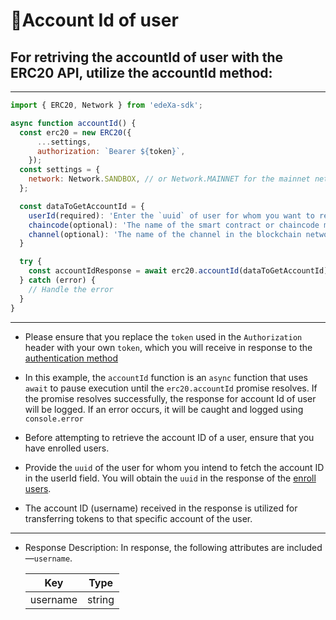 # 📝Account Id of user

## For retriving the accountId of user with the ERC20 API, utilize the accountId method:

---

```SDK.js
import { ERC20, Network } from 'edeXa-sdk';

async function accountId() {
  const erc20 = new ERC20({
      ...settings,
      authorization: `Bearer ${token}`,
    });
  const settings = {
    network: Network.SANDBOX, // or Network.MAINNET for the mainnet network
  };

  const dataToGetAccountId = {
    userId(required): 'Enter the `uuid` of user for whom you want to retrieve the accountId',
    chaincode(optional): 'The name of the smart contract or chaincode managing the tokens',
    channel(optional): 'The name of the channel in the blockchain network'
  }

  try {
    const accountIdResponse = await erc20.accountId(dataToGetAccountId);
  } catch (error) {
    // Handle the error
  }
}

```

---

- Please ensure that you replace the `token` used in the `Authorization` header with your own `token`, which you will receive in response to the [authentication method](./authenticate.md)
- In this example, the `accountId` function is an `async` function that uses `await` to pause execution until the `erc20.accountId` promise resolves. If the promise resolves successfully, the response for account Id of user will be logged. If an error occurs, it will be caught and logged using `console.error`

- Before attempting to retrieve the account ID of a user, ensure that you have enrolled users.

- Provide the `uuid` of the user for whom you intend to fetch the account ID in the userId field. You will obtain the `uuid` in the response of the [enroll users](./enroll_users.md).

- The account ID (username) received in the response is utilized for transferring tokens to that specific account of the user.
---

- Response Description: In response, the following attributes are included—`username`.

  | Key             | Type   |
  | --------------- | ------ |
  | username        | string |

